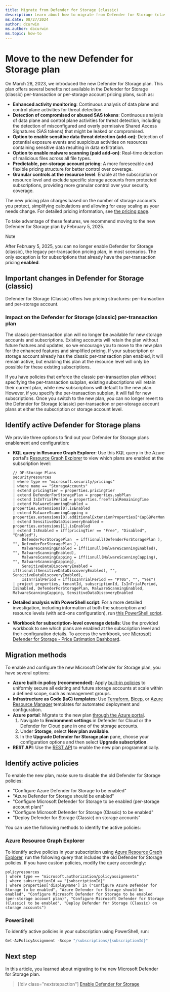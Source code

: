 ```yaml
---
title: Migrate from Defender for Storage (classic)
description: Learn about how to migrate from Defender for Storage (classic) to the new Defender for Storage plan to take advantage of its enhanced capabilities and pricing.
ms.date: 08/27/2024
author: dcurwin
ms.author: dacurwin
ms.topic: how-to
---
```


# Move to the new Defender for Storage plan

On March 28, 2023, we introduced the new Defender for Storage plan. This plan offers several benefits not available in the Defender for Storage (classic) per-transaction or per-storage account pricing plans, such as:

- **Enhanced activity monitoring**: Continuous analysis of data plane and control plane activities for threat detection.
- **Detection of compromised or abused SAS tokens**: Continuous analysis of data plane and control plane activities for threat detection, including the detection of misconfigured and overly permissive Shared Access Signatures (SAS tokens) that might be leaked or compromised.
- **Option to enable sensitive data threat detection (add-on)**: Detection of potential exposure events and suspicious activities on resources containing sensitive data resulting in data exfiltration.
- **Option to enable malware scanning (paid add-on)**: Real-time detection of malicious files across all file types.
- **Predictable, per-storage account pricing**: A more foreseeable and flexible pricing structure for better control over coverage.
- **Granular controls at the resource level**: Enable at the subscription or resource level and exclude specific storage accounts from protected subscriptions, providing more granular control over your security coverage.

The new pricing plan charges based on the number of storage accounts you protect, simplifying calculations and allowing for easy scaling as your needs change. For detailed pricing information, see [the pricing page](https://azure.microsoft.com/pricing/details/defender-for-cloud/).

To take advantage of these features, we recommend moving to the new Defender for Storage plan by February 5, 2025.

> [!NOTE]
> After February 5, 2025, you can no longer enable Defender for Storage (classic), the legacy per-transaction pricing plan, in most scenarios. The only exception is for subscriptions that already have the per-transaction pricing **enabled**.

## Important changes in Defender for Storage (classic)

Defender for Storage (Classic) offers two pricing structures: per-transaction and per-storage account. 

### Impact on the Defender for Storage (classic) per-transaction plan

The classic per-transaction plan will no longer be available for new storage accounts and subscriptions. Existing accounts will retain the plan without future features and updates, so we encourage you to move to the new plan for the enhanced features and simplified pricing. If your subscription or storage account already has the classic per-transaction plan enabled, it will remain active, but enabling this plan at the resource level will only be possible for these existing subscriptions.

If you have policies that enforce the classic per-transaction plan without specifying the per-transaction subplan, existing subscriptions will retain their current plan, while new subscriptions will default to the new plan. However, if you specify the per-transaction subplan, it will fail for new subscriptions. Once you switch to the new plan, you can no longer revert to the Defender for Storage (classic) per-transaction or per-storage account plans at either the subscription or storage account level.

## Identify active Defender for Storage plans

We provide three options to find out your Defender for Storage plans enablement and configuration:

- **KQL query in Resource Graph Explorer**: Use this KQL query in the Azure portal's [Resource Graph Explorer](https://ms.portal.azure.com/#view/HubsExtension/ArgQueryBlade) to view which plans are enabled at the subscription level:

    ```kusto
    // DF-Storage Plans
    securityresources
    | where type == "microsoft.security/pricings"
    | where name == "StorageAccounts"
    | extend pricingTier = properties.pricingTier
    | extend DefenderForStoragePlan = properties.subPlan
    | extend IsInTrialPeriod = properties.freeTrialRemainingTime
    | extend MalwareScanningEnabled = properties.extensions[0].isEnabled
    | extend MalwareScanningCapping = properties.extensions[0].additionalExtensionProperties["CapGBPerMonthPerStorageAccount"]
    | extend SensitiveDataDiscoveryEnabled = properties.extensions[1].isEnabled
    | extend IsEnabled = iff(pricingTier == "Free", "Disabled", "Enabled"), 
        DefenderForStoragePlan  = iff(isnull(DefenderForStoragePlan ), "", DefenderForStoragePlan ), 
        MalwareScanningEnabled = iff(isnull(MalwareScanningEnabled), "", MalwareScanningEnabled), 
        MalwareScanningCapping = iff(isnull(MalwareScanningCapping), "", MalwareScanningCapping), 
        SensitiveDataDiscoveryEnabled = iff(isnull(SensitiveDataDiscoveryEnabled), "", SensitiveDataDiscoveryEnabled),
        IsInTrialPeriod = iff(IsInTrialPeriod == "PT0S", "", "Yes")
    | project properties, tenantId, subscriptionId, IsInTrialPeriod, IsEnabled, DefenderForStoragePlan, MalwareScanningEnabled, MalwareScanningCapping, SensitiveDataDiscoveryEnabled
    ```

- **Detailed analysis with PowerShell script**: For a more detailed investigation, including information at both the subscription and resource levels (with add-ons configuration), run [this PowerShell script](https://github.com/Azure/Microsoft-Defender-for-Cloud/blob/main/Powershell%20scripts/Analyze%20Defender%20For%20Storage%20Configuration/Analyze-DefenderForStorageConfig.ps1).
- **Workbook for subscription-level coverage details**: Use the provided workbook to see which plans are enabled at the subscription level and their configuration details. To access the workbook, see [Microsoft Defender for Storage - Price Estimation Dashboard](https://github.com/Azure/Microsoft-Defender-for-Cloud/tree/main/Workbooks/Microsoft%20Defender%20for%20Storage%20Price%20Estimation).

## Migration methods

To enable and configure the new Microsoft Defender for Storage plan, you have several options:

- **Azure built-in policy (recommended)**: Apply [built-in policies](defender-for-storage-policy-enablement.md) to uniformly secure all existing and future storage accounts at scale within a defined scope, such as management groups.
- **Infrastructure as Code (IaC) templates**: Use [Terraform](defender-for-storage-infrastructure-as-code-enablement.md#terraform-template), [Bicep](defender-for-storage-infrastructure-as-code-enablement.md#bicep-template), or [Azure Resource Manager](defender-for-storage-infrastructure-as-code-enablement.md#azure-resource-manager-template) templates for automated deployment and configuration.
- **Azure portal**: Migrate to the new plan [through the Azure portal](defender-for-storage-azure-portal-enablement.md).
    1. Navigate to **Environment settings** in Defender for Cloud or the Defender for Cloud pane in one of the storage accounts.
    1. Under **Storage**, select **New plan available**.
    1. In the **Upgrade Defender for Storage plan** pane, choose your configuration options and then select **Upgrade subscription**.
- **REST API**: Use the [REST API](defender-for-storage-rest-api-enablement.md) to enable the new plan programmatically.

## Identify active policies

To enable the new plan, make sure to disable the old Defender for Storage policies:

- "Configure Azure Defender for Storage to be enabled"
- "Azure Defender for Storage should be enabled"
- "Configure Microsoft Defender for Storage to be enabled (per-storage account plan)"
- "Configure Microsoft Defender for Storage (Classic) to be enabled"
- "Deploy Defender for Storage (Classic) on storage accounts"

You can use the following methods to identify the active policies:

### Azure Resource Graph Explorer

To identify active policies in your subscription using [Azure Resource Graph Explorer](https://ms.portal.azure.com/#view/HubsExtension/ArgQueryBlade), run the following query that includes the old Defender for Storage policies. If you have custom policies, modify the query accordingly:

```kusto
policyresources
| where type == "microsoft.authorization/policyassignments"
| where subscriptionId == "{subscriptionId}"
| where properties['displayName'] in ("Configure Azure Defender for Storage to be enabled", "Azure Defender for Storage should be enabled", "Configure Microsoft Defender for Storage to be enabled (per-storage account plan)", "Configure Microsoft Defender for Storage (Classic) to be enabled", "Deploy Defender for Storage (Classic) on storage accounts")
```

### PowerShell

To identify active policies in your subscription using PowerShell, run:

```powershell
Get-AzPolicyAssignment -Scope "/subscriptions/{subscriptionId}"
```

## Next step

In this article, you learned about migrating to the new Microsoft Defender for Storage plan.

> [!div class="nextstepaction"]
> [Enable Defender for Storage](enable-enhanced-security.md)
